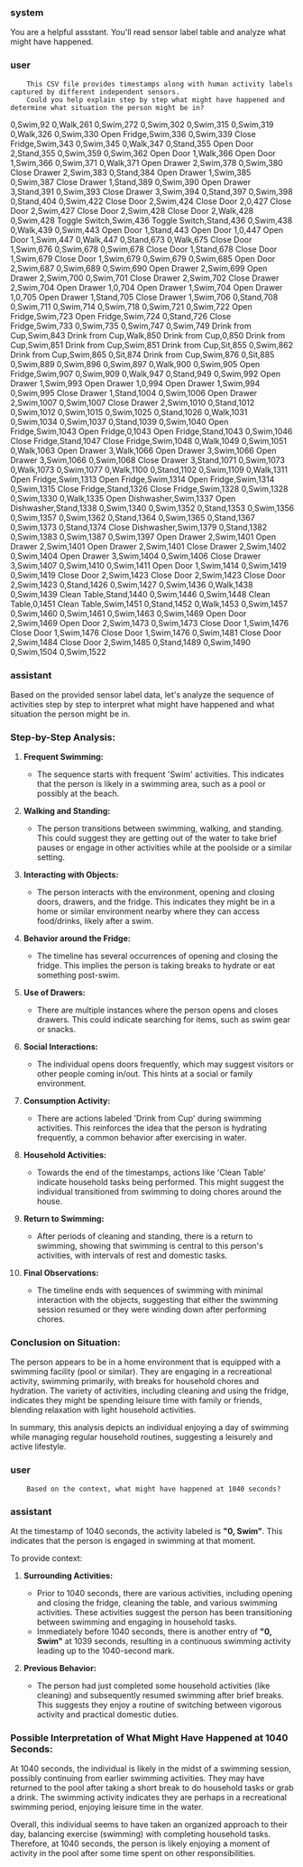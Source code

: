 ### system
You are a helpful assstant. You'll read sensor label table and analyze what might have happened.
### user

        This CSV file provides timestamps along with human activity labels captured by different independent sensors.
        Could you help explain step by step what might have happened and determine what situation the person might be in?
    
0,Swim,92
0,Walk,261
0,Swim,272
0,Swim,302
0,Swim,315
0,Swim,319
0,Walk,326
0,Swim,330
Open Fridge,Swim,336
0,Swim,339
Close Fridge,Swim,343
0,Swim,345
0,Walk,347
0,Stand,355
Open Door 2,Stand,355
0,Swim,359
0,Swim,362
Open Door 1,Walk,366
Open Door 1,Swim,366
0,Swim,371
0,Walk,371
Open Drawer 2,Swim,378
0,Swim,380
Close Drawer 2,Swim,383
0,Stand,384
Open Drawer 1,Swim,385
0,Swim,387
Close Drawer 1,Stand,389
0,Swim,390
Open Drawer 3,Stand,391
0,Swim,393
Close Drawer 3,Swim,394
0,Stand,397
0,Swim,398
0,Stand,404
0,Swim,422
Close Door 2,Swim,424
Close Door 2,0,427
Close Door 2,Swim,427
Close Door 2,Swim,428
Close Door 2,Walk,428
0,Swim,428
Toggle Switch,Swim,436
Toggle Switch,Stand,436
0,Swim,438
0,Walk,439
0,Swim,443
Open Door 1,Stand,443
Open Door 1,0,447
Open Door 1,Swim,447
0,Walk,447
0,Stand,673
0,Walk,675
Close Door 1,Swim,676
0,Swim,678
0,Swim,678
Close Door 1,Stand,678
Close Door 1,Swim,679
Close Door 1,Swim,679
0,Swim,679
0,Swim,685
Open Door 2,Swim,687
0,Swim,689
0,Swim,690
Open Drawer 2,Swim,699
Open Drawer 2,Swim,700
0,Swim,701
Close Drawer 2,Swim,702
Close Drawer 2,Swim,704
Open Drawer 1,0,704
Open Drawer 1,Swim,704
Open Drawer 1,0,705
Open Drawer 1,Stand,705
Close Drawer 1,Swim,706
0,Stand,708
0,Swim,711
0,Swim,714
0,Swim,718
0,Swim,721
0,Swim,722
Open Fridge,Swim,723
Open Fridge,Swim,724
0,Stand,726
Close Fridge,Swim,733
0,Swim,735
0,Swim,747
0,Swim,749
Drink from Cup,Swim,843
Drink from Cup,Walk,850
Drink from Cup,0,850
Drink from Cup,Swim,851
Drink from Cup,Swim,851
Drink from Cup,Sit,855
0,Swim,862
Drink from Cup,Swim,865
0,Sit,874
Drink from Cup,Swim,876
0,Sit,885
0,Swim,889
0,Swim,896
0,Swim,897
0,Walk,900
0,Swim,905
Open Fridge,Swim,907
0,Swim,909
0,Walk,947
0,Stand,949
0,Swim,992
Open Drawer 1,Swim,993
Open Drawer 1,0,994
Open Drawer 1,Swim,994
0,Swim,995
Close Drawer 1,Stand,1004
0,Swim,1006
Open Drawer 2,Swim,1007
0,Swim,1007
Close Drawer 2,Swim,1010
0,Stand,1012
0,Swim,1012
0,Swim,1015
0,Swim,1025
0,Stand,1026
0,Walk,1031
0,Swim,1034
0,Swim,1037
0,Stand,1039
0,Swim,1040
Open Fridge,Swim,1043
Open Fridge,0,1043
Open Fridge,Stand,1043
0,Swim,1046
Close Fridge,Stand,1047
Close Fridge,Swim,1048
0,Walk,1049
0,Swim,1051
0,Walk,1063
Open Drawer 3,Walk,1066
Open Drawer 3,Swim,1066
Open Drawer 3,Swim,1066
0,Swim,1068
Close Drawer 3,Stand,1071
0,Swim,1073
0,Walk,1073
0,Swim,1077
0,Walk,1100
0,Stand,1102
0,Swim,1109
0,Walk,1311
Open Fridge,Swim,1313
Open Fridge,Swim,1314
Open Fridge,Swim,1314
0,Swim,1315
Close Fridge,Stand,1326
Close Fridge,Swim,1328
0,Swim,1328
0,Swim,1330
0,Walk,1335
Open Dishwasher,Swim,1337
Open Dishwasher,Stand,1338
0,Swim,1340
0,Swim,1352
0,Stand,1353
0,Swim,1356
0,Swim,1357
0,Swim,1362
0,Stand,1364
0,Swim,1365
0,Stand,1367
0,Swim,1373
0,Stand,1374
Close Dishwasher,Swim,1379
0,Stand,1382
0,Swim,1383
0,Swim,1387
0,Swim,1397
Open Drawer 2,Swim,1401
Open Drawer 2,Swim,1401
Open Drawer 2,Swim,1401
Close Drawer 2,Swim,1402
0,Swim,1404
Open Drawer 3,Swim,1404
0,Swim,1406
Close Drawer 3,Swim,1407
0,Swim,1410
0,Swim,1411
Open Door 1,Swim,1414
0,Swim,1419
0,Swim,1419
Close Door 2,Swim,1423
Close Door 2,Swim,1423
Close Door 2,Swim,1423
0,Stand,1426
0,Swim,1427
0,Swim,1436
0,Walk,1438
0,Swim,1439
Clean Table,Stand,1440
0,Swim,1446
0,Swim,1448
Clean Table,0,1451
Clean Table,Swim,1451
0,Stand,1452
0,Walk,1453
0,Swim,1457
0,Swim,1460
0,Swim,1461
0,Swim,1463
0,Swim,1469
Open Door 2,Swim,1469
Open Door 2,Swim,1473
0,Swim,1473
Close Door 1,Swim,1476
Close Door 1,Swim,1476
Close Door 1,Swim,1476
0,Swim,1481
Close Door 2,Swim,1484
Close Door 2,Swim,1485
0,Stand,1489
0,Swim,1490
0,Swim,1504
0,Swim,1522

### assistant
Based on the provided sensor label data, let's analyze the sequence of activities step by step to interpret what might have happened and what situation the person might be in.

### Step-by-Step Analysis:

1. **Frequent Swimming:**
   - The sequence starts with frequent 'Swim' activities. This indicates that the person is likely in a swimming area, such as a pool or possibly at the beach.

2. **Walking and Standing:**
   - The person transitions between swimming, walking, and standing. This could suggest they are getting out of the water to take brief pauses or engage in other activities while at the poolside or a similar setting.

3. **Interacting with Objects:**
   - The person interacts with the environment, opening and closing doors, drawers, and the fridge. This indicates they might be in a home or similar environment nearby where they can access food/drinks, likely after a swim.

4. **Behavior around the Fridge:**
   - The timeline has several occurrences of opening and closing the fridge. This implies the person is taking breaks to hydrate or eat something post-swim.

5. **Use of Drawers:**
   - There are multiple instances where the person opens and closes drawers. This could indicate searching for items, such as swim gear or snacks.

6. **Social Interactions:**
   - The individual opens doors frequently, which may suggest visitors or other people coming in/out. This hints at a social or family environment.

7. **Consumption Activity:**
   - There are actions labeled 'Drink from Cup' during swimming activities. This reinforces the idea that the person is hydrating frequently, a common behavior after exercising in water.

8. **Household Activities:**
   - Towards the end of the timestamps, actions like 'Clean Table' indicate household tasks being performed. This might suggest the individual transitioned from swimming to doing chores around the house.

9. **Return to Swimming:**
   - After periods of cleaning and standing, there is a return to swimming, showing that swimming is central to this person's activities, with intervals of rest and domestic tasks.

10. **Final Observations:**
    - The timeline ends with sequences of swimming with minimal interaction with the objects, suggesting that either the swimming session resumed or they were winding down after performing chores.

### Conclusion on Situation:

The person appears to be in a home environment that is equipped with a swimming facility (pool or similar). They are engaging in a recreational activity, swimming primarily, with breaks for household chores and hydration. The variety of activities, including cleaning and using the fridge, indicates they might be spending leisure time with family or friends, blending relaxation with light household activities.

In summary, this analysis depicts an individual enjoying a day of swimming while managing regular household routines, suggesting a leisurely and active lifestyle.
### user

        Based on the context, what might have happened at 1040 seconds?
    
### assistant
At the timestamp of 1040 seconds, the activity labeled is **"0, Swim"**. This indicates that the person is engaged in swimming at that moment. 

To provide context:

1. **Surrounding Activities:**
   - Prior to 1040 seconds, there are various activities, including opening and closing the fridge, cleaning the table, and various swimming activities. These activities suggest the person has been transitioning between swimming and engaging in household tasks.
   - Immediately before 1040 seconds, there is another entry of **"0, Swim"** at 1039 seconds, resulting in a continuous swimming activity leading up to the 1040-second mark.

2. **Previous Behavior:** 
   - The person had just completed some household activities (like cleaning) and subsequently resumed swimming after brief breaks. This suggests they enjoy a routine of switching between vigorous activity and practical domestic duties.

### Possible Interpretation of What Might Have Happened at 1040 Seconds:

At 1040 seconds, the individual is likely in the midst of a swimming session, possibly continuing from earlier swimming activities. They may have returned to the pool after taking a short break to do household tasks or grab a drink. The swimming activity indicates they are perhaps in a recreational swimming period, enjoying leisure time in the water.

Overall, this individual seems to have taken an organized approach to their day, balancing exercise (swimming) with completing household tasks. Therefore, at 1040 seconds, the person is likely enjoying a moment of activity in the pool after some time spent on other responsibilities.
